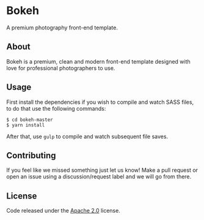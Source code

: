 # Bokeh

A premium photography front-end template.

## About

Bokeh is a premium, clean and modern front-end template designed with love for professional photographers to use.

## Usage

First install the dependencies if you wish to compile and watch SASS files, to do that use the following commands:

```
$ cd bokeh-master
$ yarn install
```

After that, use ```gulp``` to compile and watch subsequent file saves.

## Contributing

If you feel like we missed something just let us know! Make a pull request or open an issue using a discussion/request label and we will go from there.

## License

Code released under the [Apache 2.0](LICENSE) license.
